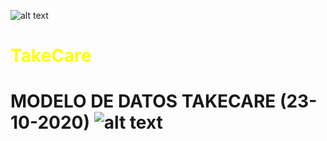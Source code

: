 ![alt text](https://github.com/VRivers/takecare/blob/master/assets/img/iconotc.png?raw=true)
<h1 style="color:yellow;">TakeCare<h1>
	
MODELO DE DATOS TAKECARE (23-10-2020)
![alt text](https://github.com/VRivers/takecare/blob/master/assets/img/modeloDatos.png?raw=true)

